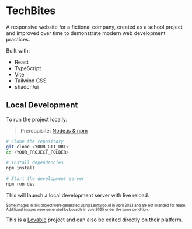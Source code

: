 # TechBites

A responsive website for a fictional company, created as a school project and improved over time to demonstrate modern web development practices.

Built with:

- React
- TypeScript
- Vite
- Tailwind CSS
- shadcn/ui

## Local Development

To run the project locally:

> Prerequisite: [Node.js & npm](https://github.com/nvm-sh/nvm#installing-and-updating)

```sh
# Clone the repository
git clone <YOUR_GIT_URL>
cd <YOUR_PROJECT_FOLDER>

# Install dependencies
npm install

# Start the development server
npm run dev
```
This will launch a local development server with live reload.

<sub><sup>Some images in this project were generated using Leonardo AI in April 2023 and are not intended for reuse.
Additional images were generated by Lovable in July 2025 under the same condition.

This is a [Lovable](https://lovable.dev/) project and can also be edited directly on their platform.</sup></sub>

